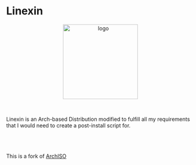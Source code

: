 # Linexin

<p align="center">
  <img src="https://i.imgur.com/3kusKlW.png" alt="logo" with="200" height="200"/>
</p>
<br>

Linexin is an Arch-based Distribution modified to fulfill all my requirements that I would need to create a post-install script for. 

<br><br><br>
This is a fork of [ArchISO](https://github.com/archlinux/archiso)
